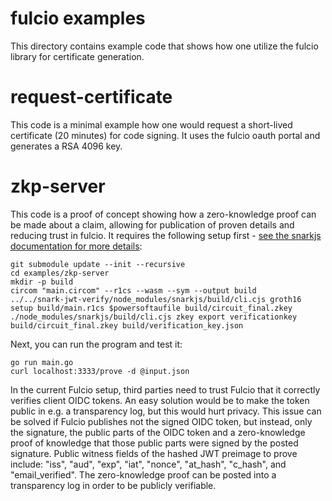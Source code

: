 fulcio examples
===============

This directory contains example code that shows how one utilize the fulcio
library for certificate generation.

# request-certificate
This code is a minimal example how one would request a short-lived certificate
(20 minutes) for code signing. It uses the fulcio oauth portal and generates a
RSA 4096 key.

# zkp-server
This code is a proof of concept showing how a zero-knowledge proof can be made
about a claim, allowing for publication of proven details and reducing trust in
fulcio. It requires the following setup first - [see the snarkjs documentation for more details](https://github.com/iden3/snarkjs):
```
git submodule update --init --recursive
cd examples/zkp-server
mkdir -p build
circom "main.circom" --r1cs --wasm --sym --output build
../../snark-jwt-verify/node_modules/snarkjs/build/cli.cjs groth16 setup build/main.r1cs $powersoftaufile build/circuit_final.zkey
./node_modules/snarkjs/build/cli.cjs zkey export verificationkey build/circuit_final.zkey build/verification_key.json
```

Next, you can run the program and test it:
```
go run main.go
curl localhost:3333/prove -d @input.json
```

In the current Fulcio setup, third parties need to trust Fulcio that it correctly verifies client OIDC tokens. An easy solution would be to make the token public in e.g. a transparency log, but this would hurt privacy. This issue can be solved if Fulcio publishes not the signed OIDC token, but instead, only the signature, the public parts of the OIDC token and a zero-knowledge proof of knowledge that those public parts were signed by the posted signature. Public witness fields of the hashed JWT preimage to prove include: "iss", "aud", "exp", "iat", "nonce", "at_hash", "c_hash", and "email_verified". The zero-knowledge proof can be posted into a transparency log in order to be publicly verifiable.